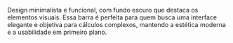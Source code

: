Design minimalista e funcional, com fundo escuro que destaca os elementos visuais. Essa barra é perfeita para quem busca uma interface elegante e objetiva para cálculos complexos, mantendo a estética moderna e a usabilidade em primeiro plano.
